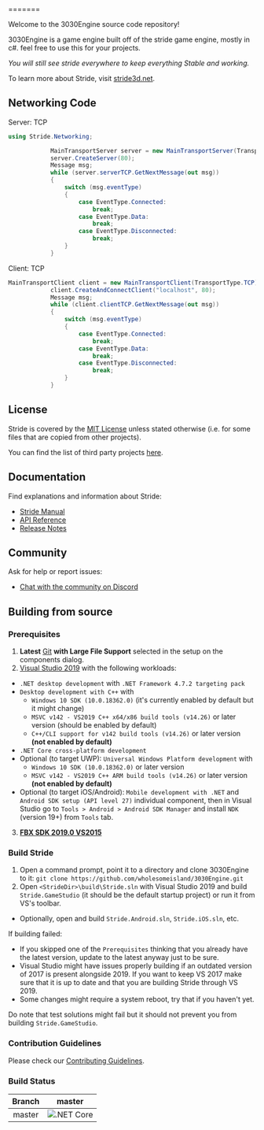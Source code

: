 
=======

Welcome to the 3030Engine source code repository!

3030Engine is a game engine built off of the stride game engine, mostly in c#. feel free to use this for your projects.

*You will still see stride everywhere to keep everything Stable and working.*

To learn more about Stride, visit [stride3d.net](https://stride3d.net/).
## Networking Code
Server: TCP
```csharp
using Stride.Networking;

            MainTransportServer server = new MainTransportServer(TransportType.TCP);
            server.CreateServer(80);
            Message msg;
            while (server.serverTCP.GetNextMessage(out msg))
            {
                switch (msg.eventType)
                {
                    case EventType.Connected:
                        break;
                    case EventType.Data:
                        break;
                    case EventType.Disconnected:
                        break;
                }
            }
```
Client: TCP
```csharp
MainTransportClient client = new MainTransportClient(TransportType.TCP);
            client.CreateAndConnectClient("localhost", 80);
            Message msg;
            while (client.clientTCP.GetNextMessage(out msg))
            {
                switch (msg.eventType)
                {
                    case EventType.Connected:
                        break;
                    case EventType.Data:
                        break;
                    case EventType.Disconnected:
                        break;
                }
            }
```
## License

Stride is covered by the [MIT License](LICENSE.md) unless stated otherwise (i.e. for some files that are copied from other projects).

You can find the list of third party projects [here](THIRD%20PARTY.md).

## Documentation

Find explanations and information about Stride:
* [Stride Manual](https://doc.stride3d.net/latest/manual/index.html)
* [API Reference](https://doc.stride3d.net/latest/api/index.html)
* [Release Notes](https://doc.stride3d.net/latest/ReleaseNotes/index.html)

## Community

Ask for help or report issues:
* [Chat with the community on Discord](https://discord.gg/WTBJme)


## Building from source

### Prerequisites

1. **Latest** [Git](https://git-scm.com/downloads) **with Large File Support** selected in the setup on the components dialog.
2. [Visual Studio 2019](https://www.visualstudio.com/downloads/) with the following workloads:
  * `.NET desktop development` with `.NET Framework 4.7.2 targeting pack`
  * `Desktop development with C++` with
    * `Windows 10 SDK (10.0.18362.0)` (it's currently enabled by default but it might change)
    * `MSVC v142 - VS2019 C++ x64/x86 build tools (v14.26)` or later version (should be enabled by default)
    * `C++/CLI support for v142 build tools (v14.26)` or later version **(not enabled by default)**
  * `.NET Core cross-platform development`
  * Optional (to target UWP): `Universal Windows Platform development` with
    * `Windows 10 SDK (10.0.18362.0)` or later version
    * `MSVC v142 - VS2019 C++ ARM build tools (v14.26)` or later version **(not enabled by default)**
  * Optional (to target iOS/Android): `Mobile development with .NET` and `Android SDK setup (API level 27)` individual component, then in Visual Studio go to `Tools > Android > Android SDK Manager` and install `NDK` (version 19+) from `Tools` tab.
3. **[FBX SDK 2019.0 VS2015](https://www.autodesk.com/developer-network/platform-technologies/fbx-sdk-2019-0)**

### Build Stride

1. Open a command prompt, point it to a directory and clone 3030Engine to it: `git clone https://github.com/wholesomeisland/3030Engine.git`
2. Open `<StrideDir>\build\Stride.sln` with Visual Studio 2019 and build `Stride.GameStudio` (it should be the default startup project) or run it from VS's toolbar.
* Optionally, open and build `Stride.Android.sln`, `Stride.iOS.sln`, etc.

If building failed:
* If you skipped one of the `Prerequisites` thinking that you already have the latest version, update to the latest anyway just to be sure.
* Visual Studio might have issues properly building if an outdated version of 2017 is present alongside 2019. If you want to keep VS 2017 make sure that it is up to date and that you are building Stride through VS 2019.
* Some changes might require a system reboot, try that if you haven't yet.

Do note that test solutions might fail but it should not prevent you from building `Stride.GameStudio`.

### Contribution Guidelines

Please check our [Contributing Guidelines](docs/CONTRIBUTING.md).

### Build Status
|Branch| **master** |
|:--:|:--:|
|master| ![.NET Core](https://ci.appveyor.com/api/projects/status/w80ld1t2e6vugyhn?svg=true)
